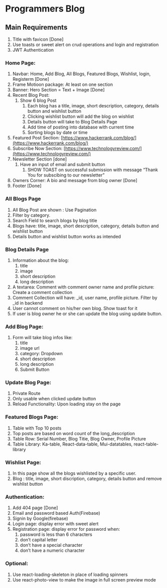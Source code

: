 # Programmers Blog

## Main Requirements

1. Title with favicon [Done]
2. Use toasts or sweet alert on crud operations and login and registration
3. JWT Authentication

### Home Page:

1. Navbar: Home, Add Blog, All Blogs, Featured Blogs, Wishlist, login, Registerm [Done]
2. Frame Motioon package: At least on one section
3. Banner: Hero Section = Text + Image [Done]
4. Recent Blog Post: 
    1. Show 6 blog Post
        1. Each blog has a title, image, short description, category, details button and wishlist button
        2. Clicking wishlist button will add the blog on wishlist
        3. Details button will take to Blog Details Page
        4. Add time of posting into database with current time
        5. Sorting blogs by date or time
5. Featured Post Section: [https://www.hackerrank.com/blog/](https://www.hackerrank.com/blog/)
6. Subscribe Now Section: [https://www.technologyreview.com/](https://www.technologyreview.com/)
7. Newsletter Section [done]
    1. Have an input of email and submit button
        1. SHOW TOAST on successful submission with message “Thank You for subscibing to our newsletter”
8. Owners Corner: A bio and message from blog owner [Done]
9. Footer [Done]

### All Blogs Page

1. All Blog Post are shown : Use Pagination
2. Filter by category. 
3. Search Field to search blogs by blog title
4. Blogs have: title, image, short description, category, details button and wishlist button
5. Details button and wishlist button works as intended

### Blog Details Page

1. Information about the blog:
    1. title
    2. image
    3. short description
    4. long description
2. A textarea: Comment with comment owner name and profile picture: Create a comment collection
3. Comment Collection will have: _id, user name, profile picture. Filter by _id in backend
4. User cannot comment on his/her own blog. Show toast for it
5. If user is blog owner he or she can update the blog using update button.

### Add Blog Page:

1. Form will take blog infos like:
    1. title
    2. image url
    3. category: Dropdown 
    4. short description
    5. long description
    6. Submit Button

### Update Blog Page:

1. Private Route
2. Only usable when clicked update button
3. Reload Functionality: Upon loading stay on the page

### Featured Blogs Page:

1. Table with Top 10 posts
2. Top posts are based on word count of the long_description
3. Table Row: Serial Number, Blog Titie, Blog Owner, Profile Picture
4. Table Library: Ka-table, React-data-table, Mui-datatables, react-table-library

### Wishlist Page:

1. In this page show all the blogs wishlisted by a specific user.
2. Blog : title, image, short discription, category, details button and remove wishlist button

### Authentication:

1. Add 404 page [Done]
2. Email and password based Auth(Firebase)
3. Signin by Google(firebase) 
4. Login page: display error with sweet alert
5. Registration page: display error for password when:
    1. password is less than 6 characters
    2. don’t capital letter
    3. don’t have a special character
    4. don’t have a numeric character

### Optional:

1. Use react-loading-skeleton in place of loading spinners
2. Use react-photo-view to make the image in full screen preview mode